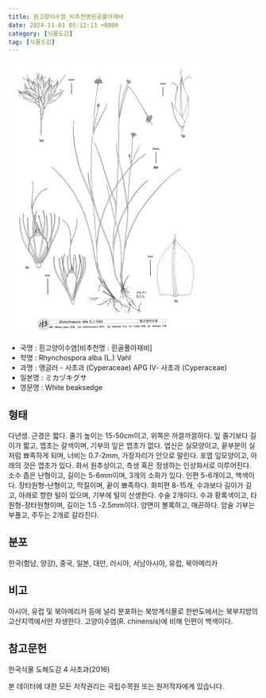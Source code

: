 ```yaml
---
title: 흰고양이수염_비추천명흰골풀아재비
date: 2024-11-01 05:12:13 +0800
category: [식물도감]
tag: [식물도감]
---
```




![흰고양이수염[비추천명 : 흰골풀아재비]](/assets/img/fileUpload/plants/basic/illustration/34364_illustration_th2.jpg)
- 국명 : 흰고양이수염[비추천명 : 흰골풀아재비]
- 학명 : Rhynchospora alba (L.) Vahl
- 과명 : 앵글러 - 사초과 (Cyperaceae) APG Ⅳ- 사초과 (Cyperaceae)
- 일본명 : ミカヅキグサ
- 영문명 : White beaksedge


## 형태
다년생. 근경은 짧다. 줄기 높이는 15-50cm이고, 위쪽은 까끌까끌하다. 잎 줄기보다 길이가 짧고, 엽초는 갈색이며, 기부의 잎은 엽초가 없다. 엽신은 실모양이고, 끝부분이 실처럼 뾰족하게 되며, 너비는 0.7-2mm, 가장자리가 안으로 말린다. 포엽 잎모양이고, 아래의 것은 엽초가 있다. 화서 원추상이고, 측생 혹은 정생하는 인상화서로 이루어진다. 소수 좁은 난형이고, 길이는 5-6mm이며, 3개의 소화가 있다. 인편 5-6개이고, 백색이다. 장타원형-난형이고, 막질이며, 끝이 뾰족하다. 화피편 8-15개, 수과보다 길이가 길고, 아래로 향한 털이 있으며, 기부에 털이 산생한다. 수술 2개이다. 수과 황록색이고, 타원형-장타원형이며, 길이는 1.5 -2.5mm이다. 양면이 볼록하고, 매끈하다. 암술 기부는 부풀고, 주두는 2개로 갈라진다.
## 분포
한국(함남, 양강), 중국, 일본, 대만, 러시아, 서남아시아, 유럽, 북아메리카
## 비고
아시아, 유럽 및 북아메리카 등에 널리 분포하는 북방계식물로 한반도에서는 북부지방의 고산지역에서만 자생한다. 고양이수염(R. chinensis)에 비해 인편이 백색이다.
## 참고문헌
한국식물 도해도감 4 사초과(2016)






본 데이터에 대한 모든 저작권리는 국립수목원 또는 원저작자에게 있습니다.
